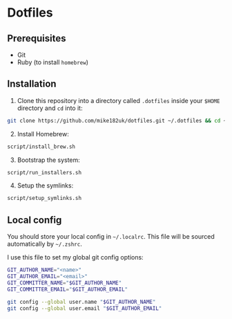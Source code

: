 # Dotfiles

## Prerequisites

- Git
- Ruby (to install `homebrew`)

## Installation

1. Clone this repository into a directory called `.dotfiles` inside your `$HOME` directory and `cd` into it:

```bash
git clone https://github.com/mike182uk/dotfiles.git ~/.dotfiles && cd ~/.dotfiles
```

2. Install Homebrew:

```bash
script/install_brew.sh
```

3. Bootstrap the system:

```bash
script/run_installers.sh
```

4. Setup the symlinks:

```bash
script/setup_symlinks.sh
```

## Local config

You should store your local config in `~/.localrc`. This file will be sourced automatically by `~/.zshrc`.

I use this file to set my global git config options:

```bash
GIT_AUTHOR_NAME="<name>"
GIT_AUTHOR_EMAIL="<email>"
GIT_COMMITTER_NAME="$GIT_AUTHOR_NAME"
GIT_COMMITTER_EMAIL="$GIT_AUTHOR_EMAIL"

git config --global user.name "$GIT_AUTHOR_NAME"
git config --global user.email "$GIT_AUTHOR_EMAIL"
```
